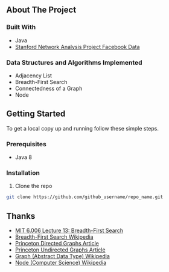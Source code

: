 <!-- ABOUT THE PROJECT -->
## About The Project

### Built With

* Java
* [Stanford Network Analysis Project Facebook Data](http://snap.stanford.edu/)

### Data Structures and Algorithms Implemented

* Adjacency List
* Breadth-First Search
* Connectedness of a Graph
* Node




<!-- GETTING STARTED -->
## Getting Started

To get a local copy up and running follow these simple steps.

### Prerequisites

* Java 8

### Installation

1. Clone the repo
```sh
git clone https://github.com/github_username/repo_name.git
```



## Thanks

* [MIT 6.006 Lecture 13: Breadth-First Search](https://www.youtube.com/watch?v=s-CYnVz-uh4&ab_channel=MITOpenCourseWare)
* [Breadth-First Search Wikipedia](https://en.wikipedia.org/wiki/Breadth-first_search)
* [Princeton Directed Graphs Article](https://algs4.cs.princeton.edu/42digraph/)
* [Princeton Undirected Graphs Article](https://algs4.cs.princeton.edu/41graph/)
* [Graph (Abstract Data Type) Wikipedia](https://en.wikipedia.org/wiki/Graph_(abstract_data_type))
* [Node (Computer Science) Wikipedia](https://en.wikipedia.org/wiki/Node_(computer_science))


